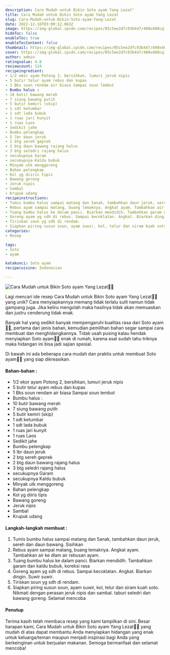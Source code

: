 ```yaml
---
description: Cara Mudah untuk Bikin Soto ayam Yang Lezat"
title: Cara Mudah untuk Bikin Soto ayam Yang Lezat
slug: Cara-Mudah-untuk-Bikin-Soto-ayam-Yang-Lezat
date: 2022-12-16T03:09:12.063Z
image: https://img-global.cpcdn.com/recipes/05c5ee2dfc93b447/400x400cq70/photo.jpg
hideToc: false
enableToc: true
enableTocContent: false
thumbnail: https://img-global.cpcdn.com/recipes/05c5ee2dfc93b447/400x400cq70/photo.jpg
cover: https://img-global.cpcdn.com/recipes/05c5ee2dfc93b447/400x400cq70/photo.jpg
author: admin
ratingvalue: 4.8
reviewcount: 124
recipeingredient:
- 1/2 ekor ayam Potong 2, bersihkan, lumuri jeruk nipis
- 5 butir telur ayam rebus dan kupas
- 1 Bks soun rendam air biasa Sampai soun lembut
- Bumbu halus :
- 10 butir bawang merah
- 7 siung bawang putih
- 5 butir kemiri (skip)
- 1 sdt ketumbar
- 1 sdt lada bubuk
- 1 ruas jari kunyit
- 1 ruas Laos
- Sedikit jahe
- Bumbu pelengkap
- 5 lbr daun jeruk
- 2 btg sereh geprek
- 2 btg daun bawang rajang halus
- 3 btg seledri rajang halus
- secukupnya Garam
- secukupnya Kaldu bubuk
- Minyak utk menggoreng
- Bahan pelengkap
- Kol yg diiris tipis
- Bawang goreng
- Jeruk nipis
- Sambal
- Krupuk udang
recipeinstructions:
- Tumis bumbu halus sampai matang dan 5anak, tambahkan daun jeruk, sereh dan daun bawang. Sisihkan
- Rebus ayam sampai matang, buang lemaknya. Angkat ayam. Tambahkan air ke dlam air rebusan ayam.
- Tuang bumbu halus ke dalam panci. Biarkan mendidih. Tambahkan garam dan kaldu bubuk, koreksi rasa
- Goreng ayam yg sdh di rebus. Sampai kecoklatan. Angkat. Biarkan dingin. Suwir suwir.
- Tiriskan soun yg sdh di rendam.
- Siapkan piring susun soun, ayam suwir, kol, telur dan siram kuah soto. Nikmati dengan perasan jeruk nipis dan sambal. taburi seledri dan bawang goreng. Selamat mencoba
categories:
- Resep

tags:
- Soto
- ayam

katakunci: Soto ayam
recipecuisine: Indonesian

---
```


![Cara Mudah untuk Bikin Soto ayam Yang Lezat👩‍🍳](https://img-global.cpcdn.com/recipes/05c5ee2dfc93b447/400x400cq70/photo.jpg)

Lagi mencari ide resep Cara Mudah untuk Bikin Soto ayam Yang Lezat👩‍🍳 yang unik? Cara menyiapkannya memang tidak terlalu sulit namun tidak gampang juga. Jika keliru mengolah maka hasilnya tidak akan memuaskan dan justru cenderung tidak enak.

Banyak hal yang sedikit banyak mempengaruhi kualitas rasa dari Soto ayam👩‍🍳, pertama dari jenis bahan, kemudian pemilihan bahan segar sampai cara membuat dan menghidangkannya. Tidak usah pusing kalau hendak menyiapkan Soto ayam👩‍🍳 enak di rumah, karena asal sudah tahu triknya maka hidangan ini bisa jadi sajian spesial.

Di bawah ini ada beberapa cara mudah dan praktis untuk membuat Soto ayam👩‍🍳 yang siap dikreasikan.

<!--inarticleads1-->

#### Bahan-bahan :

- 1/2 ekor ayam Potong 2, bersihkan, lumuri jeruk nipis
- 5 butir telur ayam rebus dan kupas
- 1 Bks soun rendam air biasa Sampai soun lembut
- Bumbu halus :
- 10 butir bawang merah
- 7 siung bawang putih
- 5 butir kemiri (skip)
- 1 sdt ketumbar
- 1 sdt lada bubuk
- 1 ruas jari kunyit
- 1 ruas Laos
- Sedikit jahe
- Bumbu pelengkap
- 5 lbr daun jeruk
- 2 btg sereh geprek
- 2 btg daun bawang rajang halus
- 3 btg seledri rajang halus
- secukupnya Garam
- secukupnya Kaldu bubuk
- Minyak utk menggoreng
- Bahan pelengkap
- Kol yg diiris tipis
- Bawang goreng
- Jeruk nipis
- Sambal
- Krupuk udang

<!--inarticleads2-->

#### Langkah-langkah membuat :

1. Tumis bumbu halus sampai matang dan 5anak, tambahkan daun jeruk, sereh dan daun bawang. Sisihkan
1. Rebus ayam sampai matang, buang lemaknya. Angkat ayam. Tambahkan air ke dlam air rebusan ayam.
1. Tuang bumbu halus ke dalam panci. Biarkan mendidih. Tambahkan garam dan kaldu bubuk, koreksi rasa
1. Goreng ayam yg sdh di rebus. Sampai kecoklatan. Angkat. Biarkan dingin. Suwir suwir.
1. Tiriskan soun yg sdh di rendam.
1. Siapkan piring susun soun, ayam suwir, kol, telur dan siram kuah soto. Nikmati dengan perasan jeruk nipis dan sambal. taburi seledri dan bawang goreng. Selamat mencoba

#### Penutup

Terima kasih telah membaca resep yang kami tampilkan di sini. Besar harapan kami, Cara Mudah untuk Bikin Soto ayam Yang Lezat👩‍🍳 yang mudah di atas dapat membantu Anda menyiapkan hidangan yang enak untuk keluarga/teman maupun menjadi inspirasi bagi Anda yang berkeinginan untuk berjualan makanan. Semoga bermanfaat dan selamat mencoba!